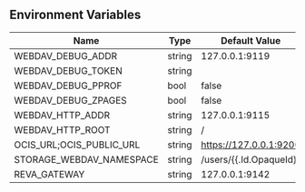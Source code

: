 ## Environment Variables

| Name | Type | Default Value | Description |
|------|------|---------------|-------------|
| WEBDAV_DEBUG_ADDR | string | 127.0.0.1:9119 | |
| WEBDAV_DEBUG_TOKEN | string |  | |
| WEBDAV_DEBUG_PPROF | bool | false | |
| WEBDAV_DEBUG_ZPAGES | bool | false | |
| WEBDAV_HTTP_ADDR | string | 127.0.0.1:9115 | |
| WEBDAV_HTTP_ROOT | string | / | |
| OCIS_URL;OCIS_PUBLIC_URL | string | https://127.0.0.1:9200 | |
| STORAGE_WEBDAV_NAMESPACE | string | /users/{{.Id.OpaqueId}} | |
| REVA_GATEWAY | string | 127.0.0.1:9142 | |